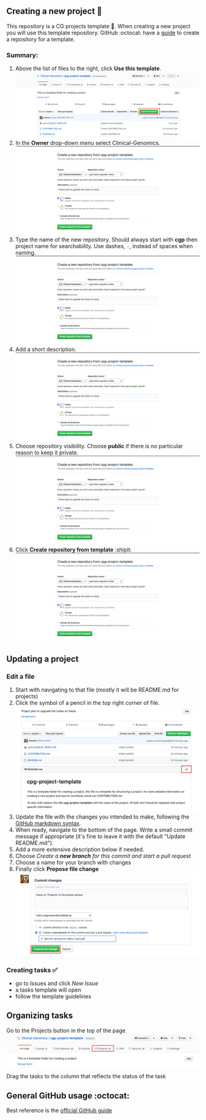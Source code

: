 ## Creating a new project :sparkler:

This repository is a CG projects template :page_facing_up:. When creating a new project you will use this template repository.
GitHub :octocat: have a [guide][templates] to create a repository for a template.

### Summary:
1. Above the list of files to the right, click **Use this template**. ![use this][use-this]
1. In the **Owner** drop-down menu select Clinical-Genomics. ![choose owner][choose-owner]
1. Type the name of the new repository. Should always start with **cgp** then project name for searchability. Use dashes, `-`, instead of spaces when naming. ![Name repo][name-repo]
1. Add a short description. ![Add description][add-description]
1. Choose repository visibility. Choose **public** if there is no particular reason to keep it private. ![choose visibility][choose-visibility]
1. Click **Create repository from template** :shipit: ![Create repo][click-create]


## Updating a project

### Edit a file

1. Start with navigating to that file (mostly it will be README.md for projects)
1. Click the symbol of a pencil in the top right corner of file. ![Edit][edit-file]
1. Update the file with the changes you intended to make, following the [GitHub markdown syntax][gh-markdown].
1. When ready, navigate to the bottom of the page. Write a small commit message if appropriate (it's fine to leave it with the default "Update README.md").
1. Add a more extensive description below if needed.
1. Choose *Create a **new branch** for this commit and start a pull request*
1. Choose a name for your branch with changes
1. Finally click **Propose file change** ![Changes][propose-changes]

### Creating tasks :white_check_mark:

- go to Issues and click *New Issue*
- a tasks template will open
- follow the template guidelines

## Organizing tasks

Go to the Projects button in the top of the page ![Projects][projects]

Drag the tasks to the column that reflects the status of the task



## General GitHub usage :octocat:

Best reference is the [official GitHub guide][github-help]

[github-help]: https://help.github.com/en/github
[gh-markdown]: https://guides.github.com/features/mastering-markdown/
[templates]: https://help.github.com/en/github/creating-cloning-and-archiving-repositories/creating-a-repository-from-a-template
[use-this]: .github/img/use_this_template.png
[choose-owner]: .github/img/owner_marked.png
[name-repo]: .github/img/name_of_repository.png
[add-description]: .github/img/add_description.png
[choose-visibility]: .github/img/choose_visibility.png
[click-create]: .github/img/finalize.png
[projects]: .github/img/projects.png
[edit-file]: .github/img/edit_template.png
[propose-changes]: .github/img/propose_changes.png
